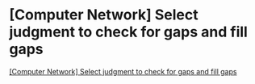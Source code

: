 # [Computer Network] Select judgment to check for gaps and fill gaps
[[Computer Network] Select judgment to check for gaps and fill gaps](https://aiwithcloud.com/2022/09/16/computer_network_select_judgment_to_check_for_gaps_and_fill_gaps/)
